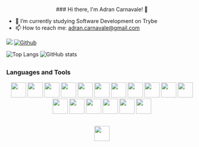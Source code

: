 <p align="center">
  ### Hi there, I'm Adran Carnavale! 👋

  - 🔭 I’m currently studying Software Development on Trybe
  - 📫 How to reach me: adran.carnavale@gmail.com

  ![](https://visitor-badge.laobi.icu/badge?page_id=CharalambosIoannou.CharalambosIoannou)
  [![Github](https://img.shields.io/github/followers/CharalambosIoannou?label=Follow&style=social)](https://github.com/adrancarnavale)

  ![Top Langs](https://github-readme-stats.vercel.app/api/top-langs/?username=adrancarnavale&theme=nord)
  ![GitHub stats](https://github-readme-stats.vercel.app/api?username=adrancarnavale&show_icons=true&theme=nord)
</p>

##
  
### Languages and Tools
  <p align="center">
    <img width="40px" src="https://cdn.jsdelivr.net/gh/devicons/devicon/icons/javascript/javascript-plain.svg" />
    <img width="40px" src="https://cdn.jsdelivr.net/gh/devicons/devicon/icons/html5/html5-original.svg" />
    <img width="40px" src="https://cdn.jsdelivr.net/gh/devicons/devicon/icons/css3/css3-original.svg" />
    <img width="40px" src="https://cdn.jsdelivr.net/gh/devicons/devicon/icons/tailwindcss/tailwindcss-plain.svg" />
    <img width="40px" src="https://cdn.jsdelivr.net/gh/devicons/devicon/icons/react/react-original.svg" />
    <img width="40px" src="https://cdn.jsdelivr.net/gh/devicons/devicon/icons/redux/redux-original.svg" />
    <img width="40px" src="https://cdn.jsdelivr.net/gh/devicons/devicon/icons/jest/jest-plain.svg" />
    <img width="40px" src="https://cdn.jsdelivr.net/gh/devicons/devicon/icons/bootstrap/bootstrap-plain.svg" />
    <img width="40px" src="https://cdn.jsdelivr.net/gh/devicons/devicon/icons/nodejs/nodejs-original.svg" />
    <img width="40px" src="https://cdn.jsdelivr.net/gh/devicons/devicon/icons/linux/linux-original.svg" />
    <img width="40px" src="https://cdn.jsdelivr.net/gh/devicons/devicon/icons/docker/docker-original.svg" />
    <img width="40px" src="https://cdn.jsdelivr.net/gh/devicons/devicon/icons/sass/sass-original.svg" />
    <img width="40px" src="https://cdn.jsdelivr.net/gh/devicons/devicon/icons/mysql/mysql-original-wordmark.svg" />
    <img width="40px" src="https://cdn.jsdelivr.net/gh/devicons/devicon/icons/mocha/mocha-plain.svg" />
    <img width="40px" src="https://cdn.jsdelivr.net/gh/devicons/devicon/icons/typescript/typescript-original.svg" />
    <img width="40px" src="https://cdn.jsdelivr.net/gh/devicons/devicon/icons/sequelize/sequelize-original.svg" />
    <img width="40px" src="https://cdn.jsdelivr.net/gh/devicons/devicon/icons/go/go-original.svg" />
  </p>
  
##
  
<p align="center">
  <a href="https://www.linkedin.com/in/adrancarnavale" target="_blank"><img width="40px" src="https://cdn.jsdelivr.net/gh/devicons/devicon/icons/linkedin/linkedin-original.svg" /></a> 
</p>
  
  
